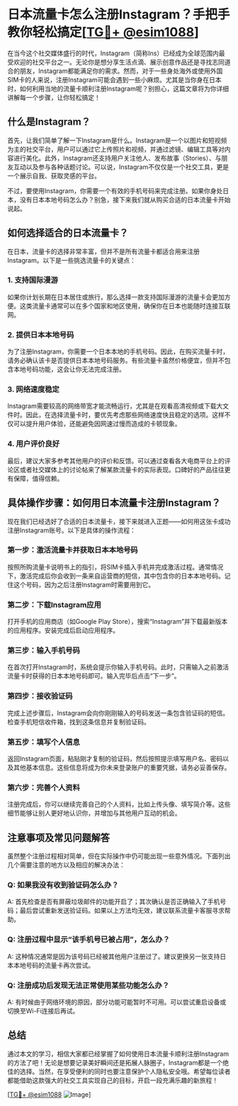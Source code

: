 # 日本流量卡怎么注册Instagram？手把手教你轻松搞定[[TG💪+ @esim1088](https://t.me/s/esim1088)]

在当今这个社交媒体盛行的时代，Instagram（简称Ins）已经成为全球范围内最受欢迎的社交平台之一。无论你是想分享生活点滴、展示创意作品还是寻找志同道合的朋友，Instagram都能满足你的需求。然而，对于一些身处海外或使用外国SIM卡的人来说，注册Instagram可能会遇到一些小麻烦。尤其是当你身在日本时，如何利用当地的流量卡顺利注册Instagram呢？别担心，这篇文章将为你详细讲解每一个步骤，让你轻松搞定！

## 什么是Instagram？

首先，让我们简单了解一下Instagram是什么。Instagram是一个以图片和短视频为主的社交平台，用户可以通过它上传照片和视频，并通过滤镜、编辑工具等对内容进行美化。此外，Instagram还支持用户关注他人、发布故事（Stories）、与朋友互动以及参与各种话题讨论。可以说，Instagram不仅仅是一个社交工具，更是一个展示自我、获取灵感的平台。

不过，要使用Instagram，你需要一个有效的手机号码来完成注册。如果你身处日本，没有日本本地号码怎么办？别急，接下来我们就从购买合适的日本流量卡开始说起。

## 如何选择适合的日本流量卡？

在日本，流量卡的选择非常丰富，但并不是所有流量卡都适合用来注册Instagram。以下是一些挑选流量卡的关键点：

### 1. 支持国际漫游

如果你计划长期在日本居住或旅行，那么选择一款支持国际漫游的流量卡会更加方便。这类流量卡通常可以在多个国家和地区使用，确保你在日本也能随时连接互联网。

### 2. 提供日本本地号码

为了注册Instagram，你需要一个日本本地的手机号码。因此，在购买流量卡时，请务必确认该卡是否提供日本本地号码服务。有些流量卡虽然价格便宜，但并不包含本地号码功能，这会让你无法完成注册。

### 3. 网络速度稳定

Instagram需要较高的网络带宽才能流畅运行，尤其是在观看高清视频或下载大文件时。因此，在选择流量卡时，要优先考虑那些网络速度快且稳定的选项。这样不仅可以提升用户体验，还能避免因网速过慢而造成的卡顿现象。

### 4. 用户评价良好

最后，建议大家多参考其他用户的评价和反馈。可以通过查看各大电商平台上的评论区或者社交媒体上的讨论帖来了解某款流量卡的实际表现。口碑好的产品往往更有保障，值得信赖。

## 具体操作步骤：如何用日本流量卡注册Instagram？

现在我们已经选好了合适的日本流量卡，接下来就进入正题——如何用这张卡成功注册Instagram账号。以下是具体的操作流程：

### 第一步：激活流量卡并获取日本本地号码

按照所购流量卡说明书上的指引，将SIM卡插入手机并完成激活过程。通常情况下，激活完成后你会收到一条来自运营商的短信，其中包含你的日本本地号码。记住这个号码，因为之后注册Instagram时需要用到它。

### 第二步：下载Instagram应用

打开手机的应用商店（如Google Play Store），搜索“Instagram”并下载最新版本的应用程序。安装完成后启动应用程序。

### 第三步：输入手机号码

在首次打开Instagram时，系统会提示你输入手机号码。此时，只需输入之前激活流量卡时获得的日本本地号码即可。输入完毕后点击“下一步”。

### 第四步：接收验证码

完成上述步骤后，Instagram会向你刚刚输入的号码发送一条包含验证码的短信。检查手机短信收件箱，找到这条信息并复制验证码。

### 第五步：填写个人信息

返回Instagram页面，粘贴刚才复制的验证码，然后按照提示填写用户名、密码以及其他基本信息。这些信息将成为你未来登录账户的重要凭据，请务必妥善保存。

### 第六步：完善个人资料

注册完成后，你可以继续完善自己的个人资料，比如上传头像、填写简介等。这些细节能够让别人更好地认识你，并增加与其他用户互动的机会。

## 注意事项及常见问题解答

虽然整个注册过程相对简单，但在实际操作中仍可能出现一些意外情况。下面列出几个需要注意的地方以及相应的解决办法：

### Q: 如果我没有收到验证码怎么办？
A: 首先检查是否有屏蔽垃圾邮件的功能开启了；其次确认是否正确输入了手机号码；最后尝试重新发送验证码。如果以上方法均无效，建议联系流量卡客服寻求帮助。

### Q: 注册过程中显示“该手机号已被占用”，怎么办？
A: 这种情况通常是因为该号码已经被其他用户注册过了。建议更换另一张支持日本本地号码的流量卡再次尝试。

### Q: 注册成功后发现无法正常使用某些功能怎么办？
A: 有时候由于网络环境的原因，部分功能可能暂时不可用。可以尝试重启设备或切换至Wi-Fi连接后再试。

## 总结

通过本文的学习，相信大家都已经掌握了如何使用日本流量卡顺利注册Instagram的方法了吧！无论是想要记录美好瞬间还是拓展人脉圈子，Instagram都是一个绝佳的选择。当然，在享受便利的同时也要注意保护个人隐私安全哦。希望每位读者都能借助这款强大的社交工具实现自己的目标，开启一段充满乐趣的新旅程！

[[TG💪+ @esim1088](https://t.me/s/esim1088) ![Image](https://i.postimg.cc/4NQfJmqS/Snipaste-2025-05-13-00-14-12.png)]